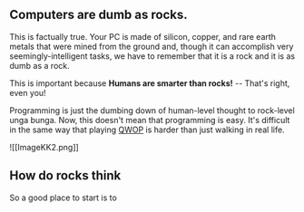 ## Computers are dumb as rocks.

This is factually true. Your PC is made of silicon, copper, and rare earth metals that were mined from the ground and, though it can accomplish very seemingly-intelligent tasks, we have to remember that it is a rock and it is as dumb as a rock.

This is important because **Humans are smarter than rocks!** -- That's right, even you!

Programming is just the dumbing down of human-level thought to rock-level unga bunga. Now, this doesn't mean that programming is easy. It's difficult in the same way that playing [QWOP](http://www.foddy.net/Athletics.html) is harder than just walking in real life.

![[ImageKK2.png]]

## How do rocks think

So a good place to start is to 